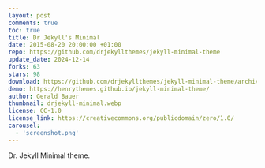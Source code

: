 ```yaml
---
layout: post
comments: true
toc: true
title: Dr Jekyll's Minimal
date: 2015-08-20 20:00:00 +01:00
repo: https://github.com/drjekyllthemes/jekyll-minimal-theme
update_date: 2024-12-14
forks: 63
stars: 98
download: https://github.com/drjekyllthemes/jekyll-minimal-theme/archive/gh-pages.zip
demo: https://henrythemes.github.io/jekyll-minimal-theme/
author: Gerald Bauer
thumbnail: drjekyll-minimal.webp
license: CC-1.0
license_link: https://creativecommons.org/publicdomain/zero/1.0/
carousel:
  - 'screenshot.png'
---
```


Dr. Jekyll Minimal theme.
